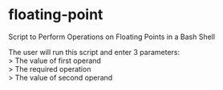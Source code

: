 # floating-point
Script to Perform Operations on Floating Points in a Bash Shell

The user will run this script and enter 3 parameters:</br>
    > The value of first operand </br>
    > The required operation </br>
    > The value of second operand</br>
    
